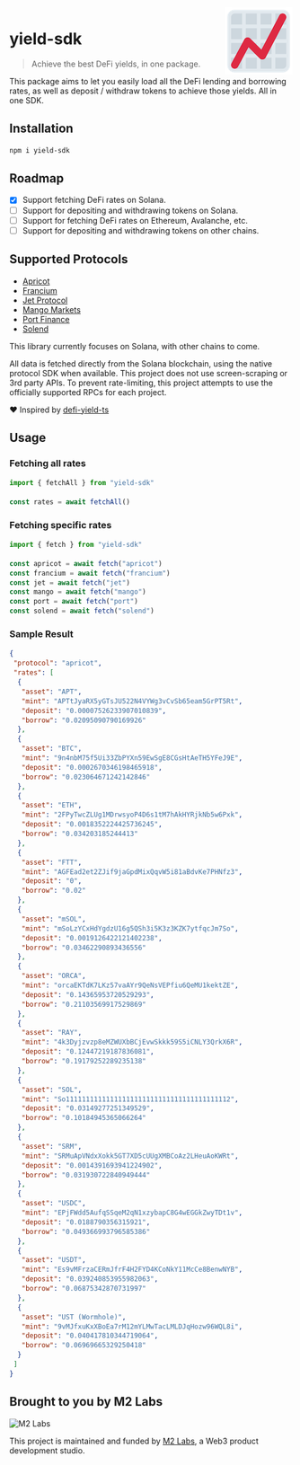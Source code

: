 <img src="./logo.png" align="right" />

# yield-sdk

> Achieve the best DeFi yields, in one package.

This package aims to let you easily load all the DeFi lending and borrowing rates, as well as deposit / withdraw tokens to achieve those yields.  All in one SDK.

## Installation

```sh
npm i yield-sdk
```

## Roadmap

- [x] Support fetching DeFi rates on Solana.
- [ ] Support for depositing and withdrawing tokens on Solana.
- [ ] Support for fetching DeFi rates on Ethereum, Avalanche, etc.
- [ ] Support for depositing and withdrawing tokens on other chains.

## Supported Protocols

- [Apricot](https://apricot.one)
- [Francium](https://francium.io)
- [Jet Protocol](https://jetprotocol.io)
- [Mango Markets](https://mango.markets)
- [Port Finance](https://port.finance)
- [Solend](https://solend.fi)

This library currently focuses on Solana, with other chains to come.

All data is fetched directly from the Solana blockchain, using the native protocol SDK when available. This project does not use screen-scraping or 3rd party APIs.  To prevent rate-limiting, this project attempts to use the officially supported RPCs for each project.

❤️ Inspired by [defi-yield-ts](https://github.com/jet-lab/defi-yield-ts)

## Usage

### Fetching all rates

```ts
import { fetchAll } from "yield-sdk"

const rates = await fetchAll()
```

### Fetching specific rates

```ts
import { fetch } from "yield-sdk"

const apricot = await fetch("apricot")
const francium = await fetch("francium")
const jet = await fetch("jet")
const mango = await fetch("mango")
const port = await fetch("port")
const solend = await fetch("solend")
```

### Sample Result

```json
{
 "protocol": "apricot",
 "rates": [
  {
   "asset": "APT",
   "mint": "APTtJyaRX5yGTsJU522N4VYWg3vCvSb65eam5GrPT5Rt",
   "deposit": "0.00007526233907010839",
   "borrow": "0.02095090790169926"
  },
  {
   "asset": "BTC",
   "mint": "9n4nbM75f5Ui33ZbPYXn59EwSgE8CGsHtAeTH5YFeJ9E",
   "deposit": "0.0002670346198465918",
   "borrow": "0.023064671242142846"
  },
  {
   "asset": "ETH",
   "mint": "2FPyTwcZLUg1MDrwsyoP4D6s1tM7hAkHYRjkNb5w6Pxk",
   "deposit": "0.0018352224425736245",
   "borrow": "0.034203185244413"
  },
  {
   "asset": "FTT",
   "mint": "AGFEad2et2ZJif9jaGpdMixQqvW5i81aBdvKe7PHNfz3",
   "deposit": "0",
   "borrow": "0.02"
  },
  {
   "asset": "mSOL",
   "mint": "mSoLzYCxHdYgdzU16g5QSh3i5K3z3KZK7ytfqcJm7So",
   "deposit": "0.0019126422121402238",
   "borrow": "0.03462290893436556"
  },
  {
   "asset": "ORCA",
   "mint": "orcaEKTdK7LKz57vaAYr9QeNsVEPfiu6QeMU1kektZE",
   "deposit": "0.14365953720529293",
   "borrow": "0.21103569917529869"
  },
  {
   "asset": "RAY",
   "mint": "4k3Dyjzvzp8eMZWUXbBCjEvwSkkk59S5iCNLY3QrkX6R",
   "deposit": "0.12447219187836081",
   "borrow": "0.19179252289235138"
  },
  {
   "asset": "SOL",
   "mint": "So11111111111111111111111111111111111111112",
   "deposit": "0.03149277251349529",
   "borrow": "0.10184945365066264"
  },
  {
   "asset": "SRM",
   "mint": "SRMuApVNdxXokk5GT7XD5cUUgXMBCoAz2LHeuAoKWRt",
   "deposit": "0.0014391693941224902",
   "borrow": "0.031930722840949444"
  },
  {
   "asset": "USDC",
   "mint": "EPjFWdd5AufqSSqeM2qN1xzybapC8G4wEGGkZwyTDt1v",
   "deposit": "0.0188790356315921",
   "borrow": "0.049366993796585386"
  },
  {
   "asset": "USDT",
   "mint": "Es9vMFrzaCERmJfrF4H2FYD4KCoNkY11McCe8BenwNYB",
   "deposit": "0.039240853955982063",
   "borrow": "0.06875342870731997"
  },
  {
   "asset": "UST (Wormhole)",
   "mint": "9vMJfxuKxXBoEa7rM12mYLMwTacLMLDJqHozw96WQL8i",
   "deposit": "0.040417810344719064",
   "borrow": "0.06969665329250418"
  }
 ]
}
```

## Brought to you by M2 Labs

<img src="https://m2.xyz/github.png" alt="M2 Labs" width="427" height="94" />

This project is maintained and funded by [M2 Labs](https://m2.xyz), a Web3
product development studio.
